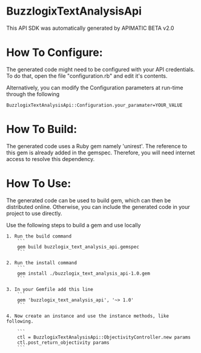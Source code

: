 BuzzlogixTextAnalysisApi
=================
This API SDK was automatically generated by APIMATIC BETA v2.0

How To Configure:
=================
The generated code might need to be configured with your API credentials. To do that,
open the file "configuration.rb" and edit it's contents.

Alternatively, you can modify the Configuration parameters at run-time through the following
```
BuzzlogixTextAnalysisApi::Configuration.your_paramater=YOUR_VALUE
```

How To Build: 
=============
The generated code uses a Ruby gem namely 'unirest'. The reference to this gem is
already added in the gemspec. Therefore, you will need internet access to resolve
this dependency.

How To Use:
===========
The generated code can be used to build gem, which can then be distributed online.
Otherwise, you can include the generated code in your project to use directly.

Use the following steps to build a gem and use locally

    1. Run the build command
        ```
        gem build buzzlogix_text_analysis_api.gemspec
        ```

    2. Run the install command  
        ```
        gem install ./buzzlogix_text_analysis_api-1.0.gem
        ```

    3. In your Gemfile add this line
        ```
        gem 'buzzlogix_text_analysis_api', '~> 1.0'
        ```

    4. Now create an instance and use the instance methods, like following.

        ```
        ctl = BuzzlogixTextAnalysisApi::ObjectivityController.new params
        ctl.post_return_objectivity params
        ```
